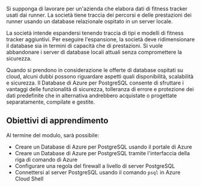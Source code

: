 Si supponga di lavorare per un'azienda che elabora dati di fitness tracker usati dai runner. La società tiene traccia dei percorsi e delle prestazioni dei runner usando un database relazionale ospitato in un server locale.

La società intende espandersi tenendo traccia di tipi e modelli di fitness tracker aggiuntivi. Per eseguire l'espansione, la società deve ridimensionare il database sia in termini di capacità che di prestazioni. Si vuole abbandonare i server di database locali attuali senza compromettere la sicurezza.

Quando si prendono in considerazione le offerte di database ospitati su cloud, alcuni dubbi possono riguardare aspetti quali disponibilità, scalabilità e sicurezza. Il Database di Azure per PostgreSQL consente di sfruttare i vantaggi delle funzionalità di sicurezza, tolleranza di errore e protezione dei dati predefinite che in alternativa andrebbero acquistate o progettate separatamente, compilate e gestite.

## <a name="learning-objectives"></a>Obiettivi di apprendimento

Al termine del modulo, sarà possibile:

- Creare un Database di Azure per PostgreSQL usando il portale di Azure
- Creare un Database di Azure per PostgreSQL tramite l'interfaccia della riga di comando di Azure
- Configurare una regola del firewall a livello di server PostgreSQL
- Connettersi al server PostgreSQL usando il comando `psql` in Azure Cloud Shell
